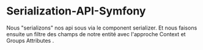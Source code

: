 # Serialization-API-Symfony
Nous "serializons" nos api sous via le component serializer.
Et nous faisons ensuite un filtre des champs de notre entité avec l'approche Context et Groups Attributes .
